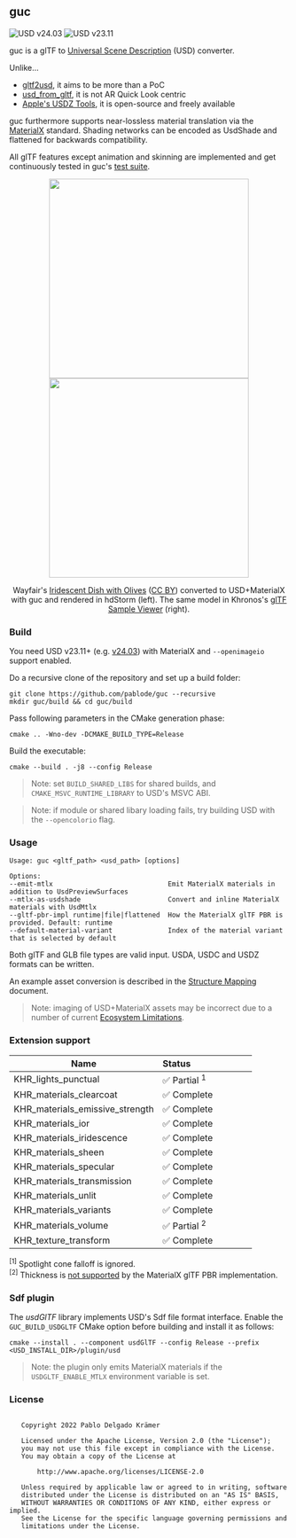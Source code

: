 ## guc

![USD v24.03](https://github.com/pablode/guc/actions/workflows/run-tests-usd2403.yml/badge.svg?branch=main)
![USD v23.11](https://github.com/pablode/guc/actions/workflows/run-tests-usd2311.yml/badge.svg?branch=main)

guc is a glTF to [Universal Scene Description](https://github.com/PixarAnimationStudios/USD) (USD) converter.

Unlike...
 - [gltf2usd](https://github.com/kcoley/gltf2usd), it aims to be more than a PoC
 - [usd_from_gltf](https://github.com/google/usd_from_gltf), it is not AR Quick Look centric
 - [Apple's USDZ Tools](https://developer.apple.com/augmented-reality/tools/), it is open-source and freely available

guc furthermore supports near-lossless material translation via the [MaterialX](https://github.com/AcademySoftwareFoundation/MaterialX) standard.
Shading networks can be encoded as UsdShade and flattened for backwards compatibility.

All glTF features except animation and skinning are implemented and get continuously tested in guc's [test suite](https://github.com/pablode/guc-tests).

<p align="middle">
  <img width=360 src="preview_hdStorm.png" />
  <img width=360 src="preview_glTFSampleViewer.png" />
</p>
<p align="middle">
  Wayfair's <a href="https://github.com/KhronosGroup/glTF-Sample-Models/tree/16e803435fca5b07dde3dbdc5bd0e9b8374b2750/2.0/IridescentDishWithOlives">Iridescent Dish with Olives</a> (<a href="https://creativecommons.org/licenses/by/4.0/">CC BY</a>) converted to USD+MaterialX with guc and rendered in hdStorm (left).
  The same model in Khronos's <a href="https://github.khronos.org/glTF-Sample-Viewer-Release/">glTF Sample Viewer</a> (right).
</p>

### Build

You need USD v23.11+ (e.g. <a href="https://github.com/PixarAnimationStudios/OpenUSD/releases/tag/v24.03">v24.03</a>) with MaterialX and `--openimageio` support enabled.

Do a recursive clone of the repository and set up a build folder:
```
git clone https://github.com/pablode/guc --recursive
mkdir guc/build && cd guc/build
```

Pass following parameters in the CMake generation phase:
```
cmake .. -Wno-dev -DCMAKE_BUILD_TYPE=Release
```

Build the executable:
```
cmake --build . -j8 --config Release
```

> Note: set `BUILD_SHARED_LIBS` for shared builds, and `CMAKE_MSVC_RUNTIME_LIBRARY` to USD's MSVC ABI.

> Note: if module or shared libary loading fails, try building USD with the `--opencolorio` flag.

### Usage

```
Usage: guc <gltf_path> <usd_path> [options]

Options:
--emit-mtlx                             Emit MaterialX materials in addition to UsdPreviewSurfaces
--mtlx-as-usdshade                      Convert and inline MaterialX materials with UsdMtlx
--gltf-pbr-impl runtime|file|flattened  How the MaterialX glTF PBR is provided. Default: runtime
--default-material-variant              Index of the material variant that is selected by default
```

Both glTF and GLB file types are valid input. USDA, USDC and USDZ formats can be written.

An example asset conversion is described in the [Structure Mapping](docs/Structure_Mapping.md) document.

> Note: imaging of USD+MaterialX assets may be incorrect due to a number of current [Ecosystem Limitations](docs/Ecosystem_Limitations.md).

### Extension support

Name                                | Status&nbsp;&nbsp;&nbsp;&nbsp;&nbsp;&nbsp;&nbsp;&nbsp;&nbsp;&nbsp;&nbsp;&nbsp;&nbsp;&nbsp;&nbsp;&nbsp;&nbsp;&nbsp;&nbsp;&nbsp;&nbsp;&nbsp;&nbsp;&nbsp;
------------------------------------|----------
KHR_lights_punctual                 | ✅ Partial <sup>1</sup>
KHR_materials_clearcoat             | ✅ Complete
KHR_materials_emissive_strength     | ✅ Complete
KHR_materials_ior                   | ✅ Complete
KHR_materials_iridescence           | ✅ Complete
KHR_materials_sheen                 | ✅ Complete
KHR_materials_specular              | ✅ Complete
KHR_materials_transmission          | ✅ Complete
KHR_materials_unlit                 | ✅ Complete
KHR_materials_variants              | ✅ Complete
KHR_materials_volume                | ✅ Partial <sup>2</sup>
KHR_texture_transform               | ✅ Complete

<sup>\[1\]</sup> Spotlight cone falloff is ignored.  
<sup>\[2\]</sup> Thickness is <a href="https://github.com/AcademySoftwareFoundation/MaterialX/pull/861">not supported</a> by the MaterialX glTF PBR implementation.

### Sdf plugin

The _usdGlTF_ library implements USD's Sdf file format interface. Enable the `GUC_BUILD_USDGLTF` CMake option before building and install it as follows:
```
cmake --install . --component usdGlTF --config Release --prefix <USD_INSTALL_DIR>/plugin/usd
```

> Note: the plugin only emits MaterialX materials if the `USDGLTF_ENABLE_MTLX` environment variable is set.

### License

```

   Copyright 2022 Pablo Delgado Krämer

   Licensed under the Apache License, Version 2.0 (the "License");
   you may not use this file except in compliance with the License.
   You may obtain a copy of the License at

       http://www.apache.org/licenses/LICENSE-2.0

   Unless required by applicable law or agreed to in writing, software
   distributed under the License is distributed on an "AS IS" BASIS,
   WITHOUT WARRANTIES OR CONDITIONS OF ANY KIND, either express or implied.
   See the License for the specific language governing permissions and
   limitations under the License.

```
